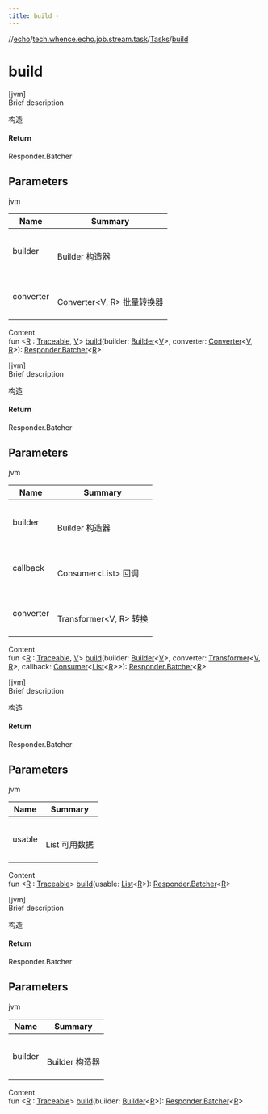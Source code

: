 ```yaml
---
title: build -
---
```

//[echo](../../index.md)/[tech.whence.echo.job.stream.task](../index.md)/[Tasks](index.md)/[build](build.md)



# build  
[jvm]  
Brief description  


构造



#### Return  


Responder.Batcher<R>



## Parameters  
  
jvm  
  
|  Name|  Summary| 
|---|---|
| builder| <br><br>Builder<V> 构造器<br><br>
| converter| <br><br>Converter<V, R> 批量转换器<br><br>
  
  
Content  
fun <[R](build.md) : [Traceable](../../tech.whence.echo.job/-traceable/index.md), [V](build.md)> [build](build.md)(builder: [Builder](../-builder/index.md)<[V](build.md)>, converter: [Converter](../-converter/index.md)<[V](build.md), [R](build.md)>): [Responder.Batcher](../-responder/-batcher/index.md)<[R](build.md)>  


[jvm]  
Brief description  


构造



#### Return  


Responder.Batcher<R>



## Parameters  
  
jvm  
  
|  Name|  Summary| 
|---|---|
| builder| <br><br>Builder<V> 构造器<br><br>
| callback| <br><br>Consumer<List<R>> 回调<br><br>
| converter| <br><br>Transformer<V, R> 转换<br><br>
  
  
Content  
fun <[R](build.md) : [Traceable](../../tech.whence.echo.job/-traceable/index.md), [V](build.md)> [build](build.md)(builder: [Builder](../-builder/index.md)<[V](build.md)>, converter: [Transformer](../../tech.whence.echo.function/-transformer/index.md)<[V](build.md), [R](build.md)>, callback: [Consumer](../../tech.whence.echo.function/-consumer/index.md)<[List](https://kotlinlang.org/api/latest/jvm/stdlib/kotlin.collections/-list/index.html)<[R](build.md)>>): [Responder.Batcher](../-responder/-batcher/index.md)<[R](build.md)>  


[jvm]  
Brief description  


构造



#### Return  


Responder.Batcher<R>



## Parameters  
  
jvm  
  
|  Name|  Summary| 
|---|---|
| usable| <br><br>List<R> 可用数据<br><br>
  
  
Content  
fun <[R](build.md) : [Traceable](../../tech.whence.echo.job/-traceable/index.md)> [build](build.md)(usable: [List](https://kotlinlang.org/api/latest/jvm/stdlib/kotlin.collections/-list/index.html)<[R](build.md)>): [Responder.Batcher](../-responder/-batcher/index.md)<[R](build.md)>  


[jvm]  
Brief description  


构造



#### Return  


Responder.Batcher<R>



## Parameters  
  
jvm  
  
|  Name|  Summary| 
|---|---|
| builder| <br><br>Builder<R> 构造器<br><br>
  
  
Content  
fun <[R](build.md) : [Traceable](../../tech.whence.echo.job/-traceable/index.md)> [build](build.md)(builder: [Builder](../-builder/index.md)<[R](build.md)>): [Responder.Batcher](../-responder/-batcher/index.md)<[R](build.md)>  



